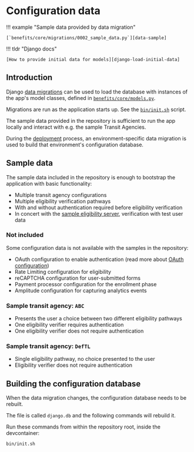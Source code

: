 # Configuration data

!!! example "Sample data provided by data migration"

    [`benefits/core/migrations/0002_sample_data.py`][data-sample]

!!! tldr "Django docs"

    [How to provide initial data for models][django-load-initial-data]

## Introduction

Django [data migrations](https://docs.djangoproject.com/en/4.0/topics/migrations/#data-migrations) can be used to load the database with instances of the app's model classes, defined in [`benefits/core/models.py`][core-models].

Migrations are run as the application starts up. See the [`bin/init.sh`][init] script.

The sample data provided in the repository is sufficient to run the app locally and interact with e.g. the sample Transit
Agencies.

During the [deployment](../deployment/README.md) process, an environment-specific data migration is used to build that
environment's configuration database.

## Sample data

The sample data included in the repository is enough to bootstrap the application with basic functionality:

- Multiple transit agency configurations
- Multiple eligibility verification pathways
- With and without authentication required before eligibility verification
- In concert with the [sample eligibility server][eligibility-server], verification with test user data

### Not included

Some configuration data is not available with the samples in the repository:

- OAuth configuration to enable authentication (read more about [OAuth configuration](oauth.md))
- Rate Limiting configuration for eligibility
- reCAPTCHA configuration for user-submitted forms
- Payment processor configuration for the enrollment phase
- Amplitude configuration for capturing analytics events

### Sample transit agency: `ABC`

- Presents the user a choice between two different eligibility pathways
- One eligibility verifier requires authentication
- One eligibility verifier does not require authentication

### Sample transit agency: `DefTL`

- Single eligibility pathway, no choice presented to the user
- Eligibility verifier does not require authentication

## Building the configuration database

When the data migration changes, the configuration database needs to be rebuilt.

The file is called `django.db` and the following commands will rebuild it.

Run these commands from within the repository root, inside the devcontainer:

```bash
bin/init.sh
```

[core-models]: https://github.com/cal-itp/benefits/blob/dev/benefits/core/models.py
[django-load-initial-data]: https://docs.djangoproject.com/en/4.0/howto/initial-data/
[eligibility-server]: https://docs.calitp.org/eligibility-server
[data-sample]: https://github.com/cal-itp/benefits/tree/dev/benefits/core/migrations/0002_sample_data.py
[init]: https://github.com/cal-itp/benefits/blob/dev/bin/init.sh
